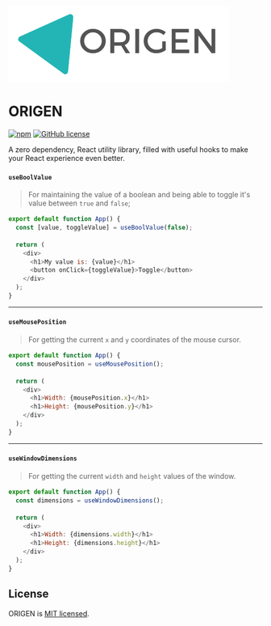 <img src="https://raw.githubusercontent.com/haefele-software/origen/main/assets/origen-header.png">

# ORIGEN

 [![npm](https://img.shields.io/npm/v/origen.svg)](https://www.npmjs.com/package/origen)  [![GitHub license](https://img.shields.io/badge/license-MIT-blue.svg)](https://github.com/haefele-software/origen/blob/main/LICENSE) <a href="https://bundlephobia.com/result?p=origen@latest" target="\_parent">
  <img alt="" src="https://badgen.net/bundlephobia/minzip/origen@latest" />
</a>

A zero dependency, React utility library, filled with useful hooks to make your React experience even better.

#### `useBoolValue`

> For maintaining the value of a boolean and being able to toggle it's value between `true` and `false`;

```js
export default function App() {
  const [value, toggleValue] = useBoolValue(false);

  return (
    <div>
      <h1>My value is: {value}</h1>
      <button onClick={toggleValue}>Toggle</button>
    </div>
  );
}
```

---

#### `useMousePosition`

> For getting the current `x` and `y` coordinates of the mouse cursor.
```js
export default function App() {
  const mousePosition = useMousePosition();

  return (
    <div>
      <h1>Width: {mousePosition.x}</h1>
      <h1>Height: {mousePosition.y}</h1>   
    </div>
  );
}
```

---

#### `useWindowDimensions`

> For getting the current `width` and `height` values of the window.

```js
export default function App() {
  const dimensions = useWindowDimensions();

  return (
    <div>
      <h1>Width: {dimensions.width}</h1>
      <h1>Height: {dimensions.height}</h1>      
    </div>
  );
}
```

## License

ORIGEN is [MIT licensed](./LICENSE).
